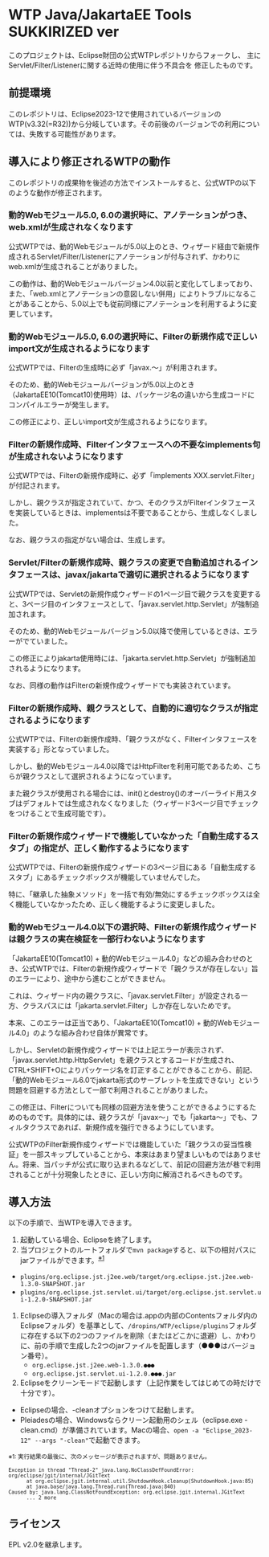 # WTP Java/JakartaEE Tools SUKKIRIZED ver

このプロジェクトは、Eclipse財団の公式WTPレポジトリからフォークし、
主にServlet/Filter/Listenerに関する近時の使用に伴う不具合を
修正したものです。

## 前提環境

このレポジトリは、Eclipse2023-12で使用されているバージョンのWTP(v3.32(=R32))から分岐しています。その前後のバージョンでの利用については、失敗する可能性があります。

## 導入により修正されるWTPの動作

このレポジトリの成果物を後述の方法でインストールすると、公式WTPの以下のような動作が修正されます。

### 動的Webモジュール5.0, 6.0の選択時に、アノテーションがつき、web.xmlが生成されなくなります
公式WTPでは、動的Webモジュールが5.0以上のとき、ウィザード経由で新規作成されるServlet/Filter/Listenerにアノテーションが付与されず、かわりにweb.xmlが生成されることがありました。

この動作は、動的Webモジュールバージョン4.0以前と変化してしまっており、また、「web.xmlとアノテーションの意図しない併用」によりトラブルになることがあることから、5.0以上でも従前同様にアノテーションを利用するように変更しています。

### 動的Webモジュール5.0, 6.0の選択時に、Filterの新規作成で正しいimport文が生成されるようになります
公式WTPでは、Filterの生成時に必ず「javax.〜」が利用されます。

そのため、動的Webモジュールバージョンが5.0以上のとき（JakartaEE10(Tomcat10)使用時）は、パッケージ名の違いから生成コードにコンパイルエラーが発生します。

この修正により、正しいimport文が生成されるようになります。

### Filterの新規作成時、Filterインタフェースへの不要なimplements句が生成されないようになります
公式WTPでは、Filterの新規作成時に、必ず「implements XXX.servlet.Filter」が付記されます。

しかし、親クラスが指定されていて、かつ、そのクラスがFilterインタフェースを実装しているときは、implementsは不要であることから、生成しなくしました。

なお、親クラスの指定がない場合は、生成します。

### Servlet/Filterの新規作成時、親クラスの変更で自動追加されるインタフェースは、javax/jakartaで適切に選択されるようになります
公式WTPでは、Servletの新規作成ウィザードの1ページ目で親クラスを変更すると、3ページ目のインタフェースとして、「javax.servlet.http.Servlet」が強制追加されます。

そのため、動的Webモジュールバージョン5.0以降で使用しているときは、エラーがでていました。

この修正によりjakarta使用時には、「jakarta.servlet.http.Servlet」が強制追加されるようになります。

なお、同様の動作はFilterの新規作成ウィザードでも実装されています。

### Filterの新規作成時、親クラスとして、自動的に適切なクラスが指定されるようになります
公式WTPでは、Filterの新規作成時、「親クラスがなく、Filterインタフェースを実装する」形となっていました。

しかし、動的Webモジュール4.0以降ではHttpFilterを利用可能であるため、こちらが親クラスとして選択されるようになっています。

また親クラスが使用される場合には、init()とdestroy()のオーバーライド用スタブはデフォルトでは生成されなくなりました（ウィザード3ページ目でチェックをつけることで生成可能です）。

### Filterの新規作成ウィザードで機能していなかった「自動生成するスタブ」の指定が、正しく動作するようになります
公式WTPでは、Filterの新規作成ウィザードの3ページ目にある「自動生成するスタブ」にあるチェックボックスが機能していませんでした。

特に、「継承した抽象メソッド」を一括で有効/無効にするチェックボックスは全く機能していなかったため、正しく機能するように変更しました。

### 動的Webモジュール4.0以下の選択時、Filterの新規作成ウィザードは親クラスの実在検証を一部行わないようになります
「JakartaEE10(Tomcat10) + 動的Webモジュール4.0」などの組み合わせのとき、公式WTPでは、Filterの新規作成ウィザードで「親クラスが存在しない」旨のエラーにより、途中から進むことができません。

これは、ウィザード内の親クラスに、「javax.servlet.Filter」が設定される一方、クラスパスには「jakarta.servlet.Filter」しか存在しないためです。

本来、このエラーは正当であり、「JakartaEE10(Tomcat10) + 動的Webモジュール4.0」のような組み合わせ自体が異常です。

しかし、Servletの新規作成ウィザードでは上記エラーが表示されず、「javax.servlet.http.HttpServlet」を親クラスとするコードが生成され、CTRL+SHIFT+Oによりパッケージ名を訂正することができることから、前記、「動的Webモジュール6.0でjakarta形式のサーブレットを生成できない」という問題を回避する方法として一部で利用されることがありました。

この修正は、Filterについても同様の回避方法を使うことができるようにするためのものです。具体的には、親クラスが「javax〜」でも「jakarta〜」でも、フィルタクラスであれば、新規作成を強行できるようにしています。

公式WTPのFilter新規作成ウィザードでは機能していた「親クラスの妥当性検証」を一部スキップしていることから、本来はあまり望ましいものではありません。将来、当パッチが公式に取り込まれるなどして、前記の回避方法が巷で利用されることが十分現象したときに、正しい方向に解消されるべきものです。

## 導入方法
以下の手順で、当WTPを導入できます。

1. 起動している場合、Eclipseを終了します。
1. 当プロジェクトのルートフォルダで`mvn package`すると、以下の相対パスにjarファイルができます。<sup>[※1](#note1)</sup>
  * `plugins/org.eclipse.jst.j2ee.web/target/org.eclipse.jst.j2ee.web-1.3.0-SNAPSHOT.jar`
  * `plugins/org.eclipse.jst.servlet.ui/target/org.eclipse.jst.servlet.ui-1.2.0-SNAPSHOT.jar`

1. Eclipseの導入フォルダ（Macの場合は.appの内部のContentsフォルダ内のEclipseフォルダ）を基準として、`/dropins/WTP/eclipse/plugins`フォルダに存在する以下の2つのファイルを削除（またはどこかに退避）し、かわりに、前の手順で生成した2つのjarファイルを配置します（●●●はバージョン番号）。
    * `org.eclipse.jst.j2ee.web-1.3.0.●●●`
    * `org.eclipse.jst.servlet.ui-1.2.0.●●●.jar`
1. Eclipseをクリーンモードで起動します（上記作業をしてはじめての時だけで十分です）。
  * Eclipseの場合、-cleanオプションをつけて起動します。
  * Pleiadesの場合、Windowsならクリーン起動用のシェル（eclipse.exe -clean.cmd）が準備されています。Macの場合、`open -a "Eclipse_2023-12" --args "-clean"`で起動できます。

<small id="note1">※1: 実行結果の最後に、次のメッセージが表示されますが、問題ありません。
```
Exception in thread "Thread-2" java.lang.NoClassDefFoundError: org/eclipse/jgit/internal/JGitText
      at org.eclipse.jgit.internal.util.ShutdownHook.cleanup(ShutdownHook.java:85)
      at java.base/java.lang.Thread.run(Thread.java:840)
Caused by: java.lang.ClassNotFoundException: org.eclipse.jgit.internal.JGitText
      ... 2 more
```
</small>

## ライセンス
EPL v2.0を継承します。
